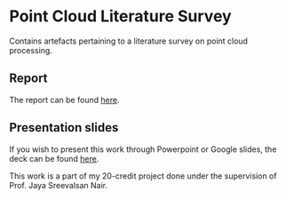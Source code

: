 # Point Cloud Literature Survey
Contains artefacts pertaining to a literature survey on point cloud processing.

## Report
The report can be found [here](./Literature_Survey_Point_Clouds_Report.pdf).

## Presentation slides
If you wish to present this work through Powerpoint or Google slides, the deck can be found [here](./Literature_Survey_Point_Clouds_Presentation.pptx).

This work is a part of my 20-credit project done under the supervision of Prof. Jaya Sreevalsan Nair.